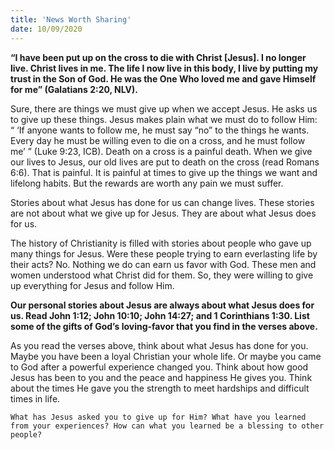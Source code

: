```yaml
---
title: 'News Worth Sharing'
date: 10/09/2020
---
```


**“I have been put up on the cross to die with Christ [Jesus]. I no longer live. Christ lives in me. The life I now live in this body, I live by putting my trust in the Son of God. He was the One Who loved me and gave Himself for me” (Galatians 2:20, NLV).**

Sure, there are things we must give up when we accept Jesus. He asks us to give up these things. Jesus makes plain what we must do to follow Him: “ ‘If anyone wants to follow me, he must say “no” to the things he wants. Every day he must be willing even to die on a cross, and he must follow me’ ” (Luke 9:23, ICB). Death on a cross is a painful death. When we give our lives to Jesus, our old lives are put to death on the cross (read Romans 6:6). That is painful. It is painful at times to give up the things we want and lifelong habits. But the rewards are worth any pain we must suffer.

Stories about what Jesus has done for us can change lives. These stories are not about what we give up for Jesus. They are about what Jesus does for us.

The history of Christianity is filled with stories about people who gave up many things for Jesus. Were these people trying to earn everlasting life by their acts? No. Nothing we do can earn us favor with God. These men and women understood what Christ did for them. So, they were willing to give up everything for Jesus and follow Him.

**Our personal stories about Jesus are always about what Jesus does for us. Read John 1:12; John 10:10; John 14:27; and 1 Corinthians 1:30. List some of the gifts of God’s loving-favor that you find in the verses above.**

As you read the verses above, think about what Jesus has done for you. Maybe you have been a loyal Christian your whole life. Or maybe you came to God after a powerful experience changed you. Think about how good Jesus has been to you and the peace and happiness He gives you. Think about the times He gave you the strength to meet hardships and difficult times in life.

`What has Jesus asked you to give up for Him? What have you learned from your experiences? How can what you learned be a blessing to other people?`
